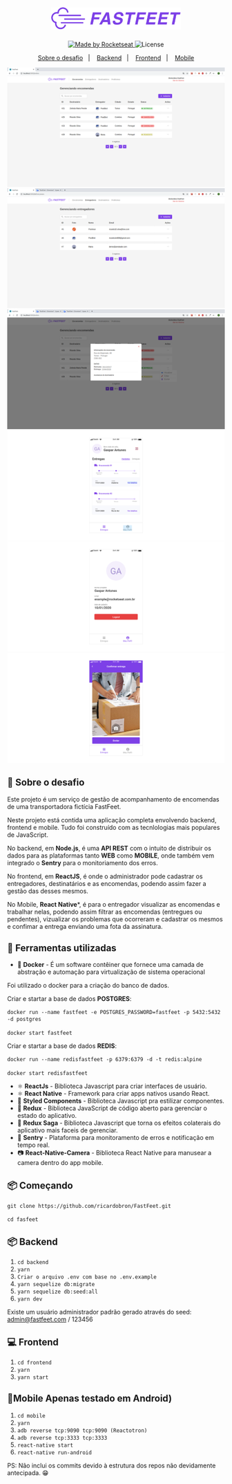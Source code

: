<h1 align="center">
  <img alt="FastFeet" title="FastFeet" src="./server/.github/logo.png" width="300px">
</h1>

<p align="center">
  <a href="https://rocketseat.com.br">
    <img alt="Made by Rocketseat" src="https://img.shields.io/badge/made%20by-Rocketseat-%2304D361" />
  </a>

  <img alt="License" src="https://img.shields.io/badge/license-MIT-%2304D361" />  

  <p align="center">
    <a href="#rocket-sobre-o-desafio">Sobre o desafio</a>&nbsp;&nbsp;&nbsp;|&nbsp;&nbsp;&nbsp;
    <a href="https://github.com/ricardobron/FasFeet/tree/master/server">Backend</a>&nbsp;&nbsp;&nbsp;|&nbsp;&nbsp;&nbsp;
    <a href="https://github.com/ricardobron/FasFeet/tree/master/web">Frontend</a>&nbsp;&nbsp;&nbsp;|&nbsp;&nbsp;&nbsp;
    <a href="https://github.com/ricardobron/FasFeet/tree/master/mobile">Mobile</a>
  </p>
</p>

<img src="./.github/front1.png">
</br>

<img src="./.github/front2.png">
</br>

<img src="./.github/front3.png">
</br>

<img src="./.github/mobile1.png">
</br>

<img src="./.github/mobile2.png">
</br>

<img src="./.github/mobile3.png">
</br>

## :rocket: Sobre o desafio

Este projeto é um serviço de gestão de acompanhamento de encomendas de uma transportadora fictícia FastFeet.

Neste projeto está contida uma aplicação completa envolvendo backend, frontend e mobile. Tudo foi construído com as tecnlologias mais populares de JavaScript.

No backend, em **Node.js**, é uma **API REST** com o intuito de distribuir os dados para as plataformas tanto **WEB** como **MOBILE**, onde também vem integrado o **Sentry** para o monitoriamento dos erros.

No frontend, em **ReactJS**, é onde o administrador pode cadastrar os entregadores, destinatários e as encomendas, podendo assim fazer a gestão das desses mesmos.

No Mobile, **React Native***, é para o entregador visualizar as encomendas e trabalhar nelas, podendo assim filtrar as encomendas (entregues ou pendentes), vizualizar os problemas que ocorreram e cadastrar os mesmos e confimar a entrega enviando uma fota da assinatura.

## 🧰 Ferramentas utilizadas

- :whale: **Docker** - É um software contêiner que fornece uma camada de abstração e automação para virtualização de sistema operacional

Foi utilizado o docker para a criação do banco de dados.

  Criar e startar a base de dados **POSTGRES**:

    docker run --name fastfeet -e POSTGRES_PASSWORD=fastfeet -p 5432:5432 -d postgres

    docker start fastfeet

  Criar e startar a base de dados **REDIS**:

    docker run --name redisfastfeet -p 6379:6379 -d -t redis:alpine

    docker start redisfastfeet

- ⚛️ **ReactJs** - Biblioteca Javascript para criar interfaces de usuário.
- ⚛️ **React Native** - Framework para criar apps nativos usando React.
- 💅 **Styled Components** - Biblioteca Javascript pra estilizar componentes.
- 🔁 **Redux** - Biblioteca JavaScript de código aberto para gerenciar o estado do aplicativo.
- 🔂 **Redux Saga** - Biblioteca Javascript que torna os efeitos colaterais do aplicativo mais faceis de gerenciar.
- 📛 **Sentry** - Plataforma para monitoramento de erros e notificação em tempo real.
- 📷 **React-Native-Camera** - Biblioteca React Native para manusear a camera dentro do app mobile. 




## :package: Começando

 ``git clone https://github.com/ricardobron/FastFeet.git``

 ``cd fasfeet``

## :package: Backend

1. ``cd backend``
2. ``yarn``
3. ``Criar o arquivo .env com base no .env.example``
4. ``yarn sequelize db:migrate``
5. ``yarn sequelize db:seed:all`` 
6. ``yarn dev``

Existe um usuário administrador padrão gerado através do seed: admin@fastfeet.com / 123456

## 💻 Frontend

1. ``cd frontend``
2. ``yarn``
3. ``yarn start``

## 📱Mobile Apenas testado em Android)

1. ``cd mobile``
2. ``yarn``
3. ``adb reverse tcp:9090 tcp:9090 (Reactotron)``
4. ``adb reverse tcp:3333 tcp:3333``
5. ``react-native start``
6. ``react-native run-android``

PS: Não inclui os commits devido à estrutura dos repos não devidamente antecipada. :grin:
